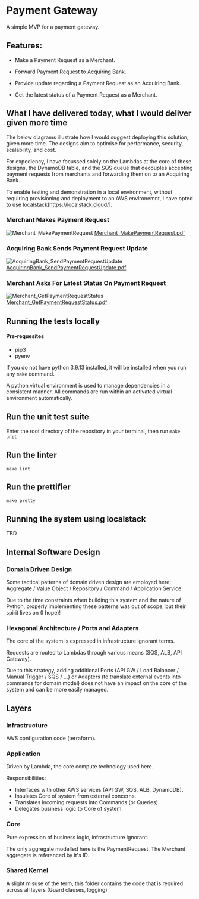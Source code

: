# Payment Gateway

A simple MVP for a payment gateway.

## Features:

- Make a Payment Request as a Merchant.

- Forward Payment Request to Acquiring Bank.

- Provide update regarding a Payment Request as an Acquiring Bank.

- Get the latest status of a Payment Request as a Merchant.


## What I have delivered today, what I would deliver given more time

The below diagrams illustrate how I would suggest deploying this solution, given more time. The designs aim to optimise for performance, security, scalability, and cost.

For expediency, I have focussed solely on the Lambdas at the core of these designs, the DynamoDB table, and the SQS queue that decouples accepting payment requests from merchants and forwarding them on to an Acquiring Bank.

To enable testing and demonstration in a local environment, without requiring provisioning and deployment to an AWS environemnt, I have opted to use localstack[https://localstack.cloud/].

### Merchant Makes Payment Request

![Merchant_MakePaymentRequest](https://user-images.githubusercontent.com/58389740/200094893-f41303fb-c995-4e4c-be10-48c27e341fb8.svg)
[Merchant_MakePaymentRequest.pdf](https://github.com/arttatum/PaymentGateway/files/9942662/Merchant_MakePaymentRequest.pdf)


### Acquiring Bank Sends Payment Request Update

![AcquiringBank_SendPaymentRequestUpdate](https://user-images.githubusercontent.com/58389740/200094906-91c4c3db-3154-486c-8c55-cbb5f62febe7.svg)
[AcquiringBank_SendPaymentRequestUpdate.pdf](https://github.com/arttatum/PaymentGateway/files/9942664/AcquiringBank_SendPaymentRequestUpdate.pdf)

### Merchant Asks For Latest Status On Payment Request

![Merchant_GetPaymentRequestStatus](https://user-images.githubusercontent.com/58389740/200094898-28f993d9-1b76-432a-9d9f-2cef245e571b.svg)
[Merchant_GetPaymentRequestStatus.pdf](https://github.com/arttatum/PaymentGateway/files/9942663/Merchant_GetPaymentRequestStatus.pdf)


## Running the tests locally

#### Pre-requesites
- pip3
- pyenv

If you do not have python 3.9.13 installed, it will be installed when you run any `make` command. 

A python virtual environment is used to manage dependencies in a consistent manner. All commands are run within an activated virtual environment automatically.

## Run the unit test suite

Enter the root directory of the repository in your terminal, then run `make unit` 

## Run the linter 

`make lint`

## Run the prettifier

`make pretty`

## Running the system using localstack

TBD

## Internal Software Design

### Domain Driven Design

Some tactical patterns of domain driven design are employed here: Aggregate / Value Object / Repository / Command / Application Service.

Due to the time constraints when building this system and the nature of Python, properly implementing these patterns was out of scope, but their spirit lives on (I hope)!


### Hexagonal Architecture / Ports and Adapters

The core of the system is expressed in infrastructure ignorant terms.

Requests are routed to Lambdas through various means (SQS, ALB, API Gateway).

Due to this strategy, adding additional Ports (API GW / Load Balancer / Manual Trigger / SQS / ...) or Adapters (to translate external events into commands for domain model) does not have an impact on the core of the system and can be more easily managed.

## Layers

### Infrastructure

AWS configuration code (terraform).

### Application

Driven by Lambda, the core compute technology used here.

Responsibilities:
- Interfaces with other AWS services (API GW, SQS, ALB, DynamoDB).
- Insulates Core of system from external concerns. 
- Translates incoming requests into Commands (or Queries).
- Delegates business logic to Core of system.

### Core

Pure expression of business logic, infrastructure ignorant.

The only aggregate modelled here is the PaymentRequest. The Merchant aggregate is referenced by it's ID.

### Shared Kernel

A slight misuse of the term, this folder contains the code that is required across all layers (Guard clauses, logging)
